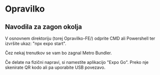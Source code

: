 # Opravilko

## Navodila za zagon okolja
V osnovnem direktoriju (torej Opravilko-FE/) odprite CMD ali Powershell ter izvršite ukaz: "npx expo start".

Čez nekaj trenutkov se vam bo zagnal Metro Bundler.

Če delate na fizični napravi, si namestite aplikacijo "Expo Go". Preko nje skenirate QR kodo ali pa uporabite USB povezavo.

